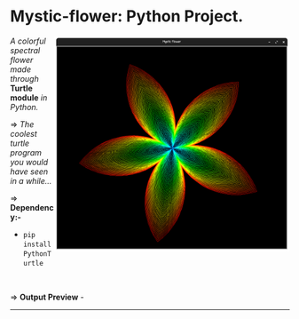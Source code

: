 # Mystic-flower:  Python Project.

<img align="right" alt="Coding" width="425" src="https://raw.githubusercontent.com/Xenometon/Mystic-flower/main/preview.png"> 

*A colorful spectral flower made through* **Turtle module** *in Python.*

⇒ *The coolest turtle program you would have seen in a while...*

⇒ **Dependency:-**

- `pip install PythonTurtle`

<br>

⇒ **Output Preview** -






-----------------------------
